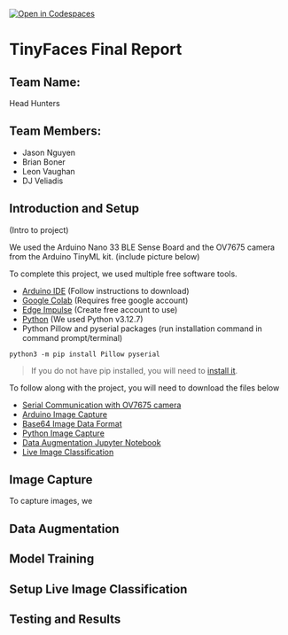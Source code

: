 [![Open in Codespaces](https://classroom.github.com/assets/launch-codespace-2972f46106e565e64193e422d61a12cf1da4916b45550586e14ef0a7c637dd04.svg)](https://classroom.github.com/open-in-codespaces?assignment_repo_id=16838356)

# TinyFaces Final Report

## Team Name: 
Head Hunters

## Team Members:
- Jason Nguyen
- Brian Boner
- Leon Vaughan
- DJ Veliadis

## Introduction and Setup
(Intro to project)

We used the Arduino Nano 33 BLE Sense Board and the OV7675 camera from the Arduino TinyML kit. (include picture below) 

To complete this project, we used multiple free software tools.
- [Arduino IDE][arduino_website] (Follow instructions to download)
- [Google Colab][colab_website] (Requires free google account)
- [Edge Impulse][impulse_website] (Create free account to use)
- [Python](https://www.python.org/downloads/) (We used Python v3.12.7)
- Python Pillow and pyserial packages (run installation command in command prompt/terminal)

```shell
python3 -m pip install Pillow pyserial
```

> If you do not have pip installed, you will need to [install it](https://pip.pypa.io/en/stable/installation/).

To follow along with the project, you will need to download the files below
- [Serial Communication with OV7675 camera](Arduino_OV767X.zip)
- [Arduino Image Capture](nano33_tinyml_kit_image_serial.ino)
- [Base64 Image Data Format](base64.h)
- [Python Image Capture](serial-image-catpure.py)
- [Data Augmentation Jupyter Notebook](ei-image-augmentation.ipynb)
- [Live Image Classification](nano33_camera_live_inference.ino)

## Image Capture
To capture images, we 

## Data Augmentation


## Model Training


## Setup Live Image Classification


## Testing and Results


[arduino_website]:https://www.arduino.cc/en/software
[colab_website]:https://colab.research.google.com/
[impulse_website]:https://edgeimpulse.com/
